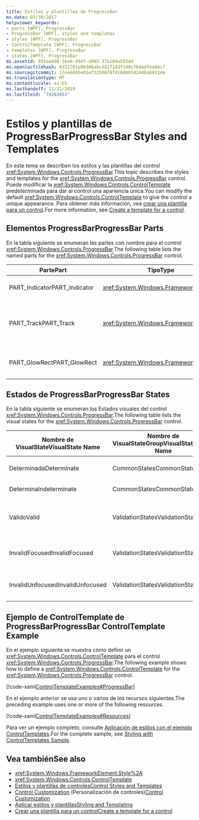 ```yaml
---
title: Estilos y plantillas de ProgressBar
ms.date: 03/30/2017
helpviewer_keywords:
- parts [WPF], ProgressBar
- ProgressBar [WPF], styles and templates
- styles [WPF], ProgressBar
- ControlTemplate [WPF], ProgressBar
- templates [WPF], ProgressBar
- states [WPF], ProgressBar
ms.assetid: 935aa600-16e6-4947-a905-37a189a583dd
ms.openlocfilehash: 6551701e86dd6abcd42f143f146c7bdadfeabbcf
ms.sourcegitcommit: 17ee6605e01ef32506f8fdc686954244ba6911de
ms.translationtype: MT
ms.contentlocale: es-ES
ms.lasthandoff: 11/21/2019
ms.locfileid: "74283451"
---
```

# <a name="progressbar-styles-and-templates"></a><span data-ttu-id="11269-102">Estilos y plantillas de ProgressBar</span><span class="sxs-lookup"><span data-stu-id="11269-102">ProgressBar Styles and Templates</span></span>
<span data-ttu-id="11269-103">En este tema se describen los estilos y las plantillas del control <xref:System.Windows.Controls.ProgressBar>.</span><span class="sxs-lookup"><span data-stu-id="11269-103">This topic describes the styles and templates for the <xref:System.Windows.Controls.ProgressBar> control.</span></span> <span data-ttu-id="11269-104">Puede modificar la <xref:System.Windows.Controls.ControlTemplate> predeterminada para dar al control una apariencia única.</span><span class="sxs-lookup"><span data-stu-id="11269-104">You can modify the default <xref:System.Windows.Controls.ControlTemplate> to give the control a unique appearance.</span></span> <span data-ttu-id="11269-105">Para obtener más información, vea [crear una plantilla para un control](../../../desktop-wpf/themes/how-to-create-apply-template.md).</span><span class="sxs-lookup"><span data-stu-id="11269-105">For more information, see [Create a template for a control](../../../desktop-wpf/themes/how-to-create-apply-template.md).</span></span>  
  
## <a name="progressbar-parts"></a><span data-ttu-id="11269-106">Elementos ProgressBar</span><span class="sxs-lookup"><span data-stu-id="11269-106">ProgressBar Parts</span></span>  
 <span data-ttu-id="11269-107">En la tabla siguiente se enumeran las partes con nombre para el control <xref:System.Windows.Controls.ProgressBar>.</span><span class="sxs-lookup"><span data-stu-id="11269-107">The following table lists the named parts for the <xref:System.Windows.Controls.ProgressBar> control.</span></span>  
  
|<span data-ttu-id="11269-108">Parte</span><span class="sxs-lookup"><span data-stu-id="11269-108">Part</span></span>|<span data-ttu-id="11269-109">Tipo</span><span class="sxs-lookup"><span data-stu-id="11269-109">Type</span></span>|<span data-ttu-id="11269-110">Descripción</span><span class="sxs-lookup"><span data-stu-id="11269-110">Description</span></span>|  
|-|-|-|  
|<span data-ttu-id="11269-111">PART_Indicator</span><span class="sxs-lookup"><span data-stu-id="11269-111">PART_Indicator</span></span>|<xref:System.Windows.FrameworkElement>|<span data-ttu-id="11269-112">Objeto que indica el progreso.</span><span class="sxs-lookup"><span data-stu-id="11269-112">The object that indicates progress.</span></span>|  
|<span data-ttu-id="11269-113">PART_Track</span><span class="sxs-lookup"><span data-stu-id="11269-113">PART_Track</span></span>|<xref:System.Windows.FrameworkElement>|<span data-ttu-id="11269-114">Objeto que define la ruta de acceso del indicador de progreso.</span><span class="sxs-lookup"><span data-stu-id="11269-114">The object that defines the path of the progress indicator.</span></span>|  
|<span data-ttu-id="11269-115">PART_GlowRect</span><span class="sxs-lookup"><span data-stu-id="11269-115">PART_GlowRect</span></span>|<xref:System.Windows.FrameworkElement>|<span data-ttu-id="11269-116">Objeto que adorna la barra de progreso.</span><span class="sxs-lookup"><span data-stu-id="11269-116">An object that embellishes the progress bar.</span></span>|  
  
## <a name="progressbar-states"></a><span data-ttu-id="11269-117">Estados de ProgressBar</span><span class="sxs-lookup"><span data-stu-id="11269-117">ProgressBar States</span></span>  
 <span data-ttu-id="11269-118">En la tabla siguiente se enumeran los Estados visuales del control <xref:System.Windows.Controls.ProgressBar>.</span><span class="sxs-lookup"><span data-stu-id="11269-118">The following table lists the visual states for the <xref:System.Windows.Controls.ProgressBar> control.</span></span>  
  
|<span data-ttu-id="11269-119">Nombre de VisualState</span><span class="sxs-lookup"><span data-stu-id="11269-119">VisualState Name</span></span>|<span data-ttu-id="11269-120">Nombre de VisualStateGroup</span><span class="sxs-lookup"><span data-stu-id="11269-120">VisualStateGroup Name</span></span>|<span data-ttu-id="11269-121">Descripción</span><span class="sxs-lookup"><span data-stu-id="11269-121">Description</span></span>|  
|----------------------|---------------------------|-----------------|  
|<span data-ttu-id="11269-122">Determinada</span><span class="sxs-lookup"><span data-stu-id="11269-122">Determinate</span></span>|<span data-ttu-id="11269-123">CommonStates</span><span class="sxs-lookup"><span data-stu-id="11269-123">CommonStates</span></span>|<span data-ttu-id="11269-124"><xref:System.Windows.Controls.ProgressBar> informa del progreso en función de la propiedad <xref:System.Windows.Controls.Primitives.RangeBase.Value%2A>.</span><span class="sxs-lookup"><span data-stu-id="11269-124"><xref:System.Windows.Controls.ProgressBar> reports progress based on the <xref:System.Windows.Controls.Primitives.RangeBase.Value%2A> property.</span></span>|  
|<span data-ttu-id="11269-125">Determina</span><span class="sxs-lookup"><span data-stu-id="11269-125">Indeterminate</span></span>|<span data-ttu-id="11269-126">CommonStates</span><span class="sxs-lookup"><span data-stu-id="11269-126">CommonStates</span></span>|<span data-ttu-id="11269-127"><xref:System.Windows.Controls.ProgressBar> informa del progreso genérico con un patrón de repetición.</span><span class="sxs-lookup"><span data-stu-id="11269-127"><xref:System.Windows.Controls.ProgressBar> reports generic progress with a repeating pattern.</span></span>|  
|<span data-ttu-id="11269-128">Válido</span><span class="sxs-lookup"><span data-stu-id="11269-128">Valid</span></span>|<span data-ttu-id="11269-129">ValidationStates</span><span class="sxs-lookup"><span data-stu-id="11269-129">ValidationStates</span></span>|<span data-ttu-id="11269-130">El control utiliza la clase <xref:System.Windows.Controls.Validation> y la propiedad adjunta <xref:System.Windows.Controls.Validation.HasError%2A?displayProperty=nameWithType> es `false`.</span><span class="sxs-lookup"><span data-stu-id="11269-130">The control uses the <xref:System.Windows.Controls.Validation> class and the <xref:System.Windows.Controls.Validation.HasError%2A?displayProperty=nameWithType> attached property is `false`.</span></span>|  
|<span data-ttu-id="11269-131">InvalidFocused</span><span class="sxs-lookup"><span data-stu-id="11269-131">InvalidFocused</span></span>|<span data-ttu-id="11269-132">ValidationStates</span><span class="sxs-lookup"><span data-stu-id="11269-132">ValidationStates</span></span>|<span data-ttu-id="11269-133">La propiedad adjunta <xref:System.Windows.Controls.Validation.HasError%2A?displayProperty=nameWithType> es `true` tiene el foco.</span><span class="sxs-lookup"><span data-stu-id="11269-133">The <xref:System.Windows.Controls.Validation.HasError%2A?displayProperty=nameWithType> attached property is `true` has the control has focus.</span></span>|  
|<span data-ttu-id="11269-134">InvalidUnfocused</span><span class="sxs-lookup"><span data-stu-id="11269-134">InvalidUnfocused</span></span>|<span data-ttu-id="11269-135">ValidationStates</span><span class="sxs-lookup"><span data-stu-id="11269-135">ValidationStates</span></span>|<span data-ttu-id="11269-136">La propiedad adjunta <xref:System.Windows.Controls.Validation.HasError%2A?displayProperty=nameWithType> es `true` tiene el control no tiene el foco.</span><span class="sxs-lookup"><span data-stu-id="11269-136">The <xref:System.Windows.Controls.Validation.HasError%2A?displayProperty=nameWithType> attached property is `true` has the control does not have focus.</span></span>|  
  
## <a name="progressbar-controltemplate-example"></a><span data-ttu-id="11269-137">Ejemplo de ControlTemplate de ProgressBar</span><span class="sxs-lookup"><span data-stu-id="11269-137">ProgressBar ControlTemplate Example</span></span>  
 <span data-ttu-id="11269-138">En el ejemplo siguiente se muestra cómo definir un <xref:System.Windows.Controls.ControlTemplate> para el control <xref:System.Windows.Controls.ProgressBar>.</span><span class="sxs-lookup"><span data-stu-id="11269-138">The following example shows how to define a <xref:System.Windows.Controls.ControlTemplate> for the <xref:System.Windows.Controls.ProgressBar> control.</span></span>  
  
 [!code-xaml[ControlTemplateExamples#ProgressBar](~/samples/snippets/csharp/VS_Snippets_Wpf/ControlTemplateExamples/CS/resources/progressbar.xaml#progressbar)]  
  
 <span data-ttu-id="11269-139">En el ejemplo anterior se usa uno o varios de los recursos siguientes.</span><span class="sxs-lookup"><span data-stu-id="11269-139">The preceding example uses one or more of the following resources.</span></span>  
  
 [!code-xaml[ControlTemplateExamples#Resources](~/samples/snippets/csharp/VS_Snippets_Wpf/ControlTemplateExamples/CS/resources/shared.xaml#resources)]  
  
 <span data-ttu-id="11269-140">Para ver un ejemplo completo, consulte [Aplicación de estilos con el ejemplo ControlTemplates](https://github.com/Microsoft/WPF-Samples/tree/master/Styles%20&%20Templates/IntroToStylingAndTemplating).</span><span class="sxs-lookup"><span data-stu-id="11269-140">For the complete sample, see [Styling with ControlTemplates Sample](https://github.com/Microsoft/WPF-Samples/tree/master/Styles%20&%20Templates/IntroToStylingAndTemplating).</span></span>  
  
## <a name="see-also"></a><span data-ttu-id="11269-141">Vea también</span><span class="sxs-lookup"><span data-stu-id="11269-141">See also</span></span>

- <xref:System.Windows.FrameworkElement.Style%2A>
- <xref:System.Windows.Controls.ControlTemplate>
- [<span data-ttu-id="11269-142">Estilos y plantillas de controles</span><span class="sxs-lookup"><span data-stu-id="11269-142">Control Styles and Templates</span></span>](control-styles-and-templates.md)
- <span data-ttu-id="11269-143">[Control Customization](control-customization.md) (Personalización de controles)</span><span class="sxs-lookup"><span data-stu-id="11269-143">[Control Customization](control-customization.md)</span></span>
- [<span data-ttu-id="11269-144">Aplicar estilos y plantillas</span><span class="sxs-lookup"><span data-stu-id="11269-144">Styling and Templating</span></span>](../../../desktop-wpf/fundamentals/styles-templates-overview.md)
- [<span data-ttu-id="11269-145">Crear una plantilla para un control</span><span class="sxs-lookup"><span data-stu-id="11269-145">Create a template for a control</span></span>](../../../desktop-wpf/themes/how-to-create-apply-template.md)

